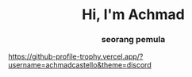 <h1 align="center">Hi, I'm Achmad</h1>
<h3 align="center">seorang pemula</h3>

https://github-profile-trophy.vercel.app/?username=achmadcastello&theme=discord